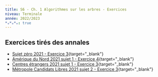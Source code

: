 ```yaml
---
title: S6 - Ch. 1 Algorithmes sur les arbres - Exercices
niveau: Terminale
année: 2022/2023
ᴴₒᴴₒᴴₒ: true
---
```


## Exercices tirés des annales

* [Sujet zéro 2021 - Exercice 3](../../../assets/pdf/2021_Sujet_0.pdf){target="_blank"}
* [Amérique du Nord 2021 sujet 1 - Exercice 4](../../../assets/pdf/2021_AmeriqueDuNord_1.pdf){target="_blank"}
* [Centres étrangers 2021 sujet 1 - Exercice 3](../../../assets/pdf/2021_CentresEtrangers_1.pdf){target="_blank"}
* [Métropole Candidats Libres 2021 sujet 2 - Exercice 3](../../../assets/pdf/2021_Metropole_CL_2.pdf){target="_blank"}